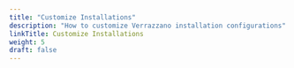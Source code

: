 ```yaml
---
title: "Customize Installations"
description: "How to customize Verrazzano installation configurations"
linkTitle: Customize Installations
weight: 5
draft: false
---
```

